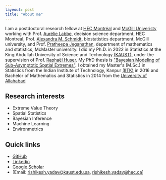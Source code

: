 ```yaml
---
layeout: post
title: "About me"
---
```


I am a postdoctoral research fellow at [HEC Montréal](https://www.hec.ca/en/) and [McGill Univeristy](https://www.mcgill.ca/) working with Prof. [Aurélie Labbe](https://www.hec.ca/en/profs/aurelie.labbe.html), decision science department, HEC Montreal, Prof. [Alexandra M. Schmidt](https://www.mcgill.ca/epi-biostat-occh/alexandra-m-schmidt), biostatistics department, McGill university, and Prof. [Pratheepa Jeganathan](https://experts.mcmaster.ca/display/jeganp1), department of mathematics and statistics, McMaster university. I did my Ph.D. in 2022 in Statistics at the King Abdullah University of Science and Technology [(KAUST)](https://www.kaust.edu.sa/en/), under the supervision of Prof. [Raphaël Huser](https://cemse.kaust.edu.sa/stat/people/person/raphael-huser). My PhD thesis is ["Bayesian Modeling of Sub-Asymptotic Spatial Extremes"](https://repository.kaust.edu.sa/handle/10754/676592). I obtained my Master's (M.Sc.) in Statistics from the Indian Institute of Technology, Kanpur [(IITK)](https://www.iitk.ac.in/) in 2016 and Bachelor of Mathematics and Statistics in 2014 from the [University of Allahabad](https://www.allduniv.ac.in/) 

## Research interests
- Extreme Value Theory
- Spatial Statistics
- Bayesian Inference
- Machine Learning
- Environmetrics

## Quick links 
- [GitHub](https://github.com/yadavrishikesh)
- [Linkedin](https://www.linkedin.com/in/rishikesh-yadav-69ab371b7/)
- [Google Scholar](https://scholar.google.com/citations?user=_KNYGucAAAAJ&hl=en&oi=ao)
- [Email: rishikesh.yadav@kaust.edu.sa, rishikesh.yadav@hec.ca]
